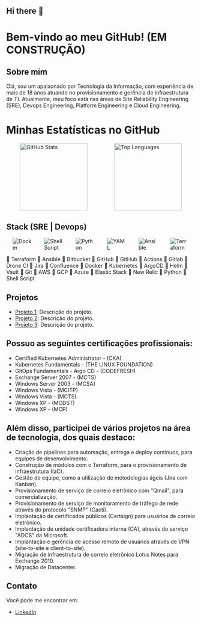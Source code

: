 ## Hi there 👋

<!--
**Tiago-TSG/tiago-tsg** is a ✨ _special_ ✨ repository because its `README.md` (this file) appears on your GitHub profile.

Here are some ideas to get you started:

- 🔭 I’m currently working on ...
- 🌱 I’m currently learning ...
- 👯 I’m looking to collaborate on ...
- 🤔 I’m looking for help with ...
- 💬 Ask me about ...
- 📫 How to reach me: ...
- 😄 Pronouns: ...
- ⚡ Fun fact: ...
-->

# Bem-vindo ao meu GitHub! (EM CONSTRUÇÃO)

## Sobre mim
Olá, sou um apaixonado por Tecnologia da Informação, com experiência de mais de 18 anos atuando no provisionamento e gerência de infraestrutura de TI. 
Atualmente, meu foco está nas áreas de Site Reliability Engineering (SRE), Devops Engineering, Platform Engineering e Cloud Engineering.

# Minhas Estatísticas no GitHub

<div style="display: flex; align-items: center; justify-content: space-around;">
  <img height="180em" src="https://github-readme-stats.vercel.app/api?username=tiago-tsg&show_icons=true&theme=radical" alt="GitHub Stats" style="max-width: 45%;" />
  <img height="180em" src="https://github-readme-stats.vercel.app/api/top-langs/?username=tiago-tsg&layout=compact&theme=radical" alt="Top Languages" style="max-width: 45%;" />
</div>

## Stack (SRE | Devops)

<div style="display: flex; align-items: center; justify-content: space-around;">

  <img src="https://img.icons8.com/color/48/000000/docker.png" alt="Docker" style="max-width: 10%;" />
  <img src="https://img.icons8.com/color/48/000000/console.png" alt="Shell Script" style="max-width: 10%;" />
  <img src="https://img.icons8.com/color/48/000000/python.png" alt="Python" style="max-width: 10%;" />
  <img src="https://img.icons8.com/color/48/000000/kubernetes.png" alt="YAML" style="max-width: 10%;" />
  <img src="https://img.icons8.com/color/48/000000/ansible.png" alt="Ansible" style="max-width: 10%;" />
  <img src="https://img.icons8.com/color/48/000000/terraform.png" alt="Terraform" style="max-width: 10%;" />
</div>

🔹 Terraform
🔹 Ansible
🔹 Bitbucket 
🔹 GitHub
🔹 GitHub
🔹 Actions
🔹 Gitlab
🔹 Drone CI 
🔹 Jira
🔹 Confluence
🔹 Docker
🔹 Kubernetes
🔹 ArgoCD 
🔹 Helm
🔹 Vault
🔹 Git
🔹 AWS
🔹 GCP
🔹 Azure
🔹 Elastic Stack
🔹 New Relic
🔹 Python
🔹 Shell Script

## Projetos
- [Projeto 1](https://github.com/seu-usuario/projeto1): Descrição do projeto.
- [Projeto 2](https://github.com/seu-usuario/projeto2): Descrição do projeto.
- [Projeto 3](https://github.com/seu-usuario/projeto3): Descrição do projeto.

## Possuo as seguintes certificações profissionais:

- Certified Kubernetes Administrator - (CKA)
- Kubernetes Fundamentals - (THE LINUX FOUNDATION)
- GitOps Fundamentals - Argo CD - (CODEFRESH)
- Exchange Server 2007 - (MCTS)
- Windows Server 2003 - (MCSA)
- Windows Vista - (MCITP)
- Windows Vista - (MCTS)
- Windows XP - (MCDST)
- Windows XP - (MCP)

## Além disso, participei de vários projetos na área de tecnologia, dos quais destaco:

- Criação de pipelines para automação, entrega e deploy contínuos, para equipes de desenvolvimento.
- Construção de módulos com o Terraform, para o provisionamento de infraestrutura (IaC).
- Gestão de equipe, como a utilização de metodologias ágeis (Jira com Kanban).
- Provisionamento de serviço de correio eletrônico com "Qmail", para comercialização.
- Provisionamento de serviço de monitoramento de tráfego de rede através do protocolo "SNMP" (Cacti).
- Implantação de certificados públicos (Certsign) para usuários de correio eletrônico.
- Implantação de unidade certificadora interna (CA), através do serviço "ADCS" da Microsoft.
- Implantação e gerência de acesso remoto de usuários através de VPN (site-to-site e client-to-site).
- Migração de infraestrutura de correio eletrônico Lotus Notes para Exchange 2010.
- Migração de Datacenter.

## Contato
Você pode me encontrar em:
- [LinkedIn](https://www.linkedin.com/in/tiagotsg/)
